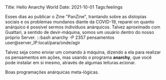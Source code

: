 Title: Hello Anarchy World
Date: 2021-10-01
Tags:feelings

Esses dias ao publicar o Zine "PanZine", trantando sobre as distopias sociais e os problemas mundanos diante da COVID-19, reparei on quanto anárquico é possível sermos indivíduos anárquicos.
Talvez aproximado com Guattari, a sentido de devir-máquina, somos um usuário dentro do nosso próprio Server.
    :::bash
    anarchy -P 2357 pensamentos user@server_IP:local/para/onde/agir

Talvez seja como enviar um comando à máquina, dizendo a ela para realizar os pensamentos em ações, mas usando o programa **anarchy**, que você pode instalar em si mesmo, através de algumas leituras.ecionar.

Boas programações anárquicas meta-lógicas.
